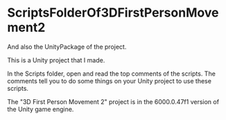 # ScriptsFolderOf3DFirstPersonMovement2
And also the UnityPackage of the project.

This is a Unity project that I made.

In the Scripts folder, open and read the top comments of the scripts.
The comments tell you to do some things on your Unity project to use these scripts.

The "3D First Person Movement 2" project is in the 6000.0.47f1 version of the Unity game engine.
